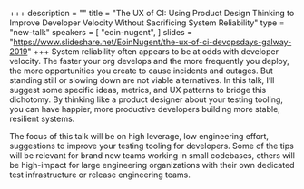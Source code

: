 +++
description = ""
title = "The UX of CI: Using Product Design Thinking to Improve Developer Velocity Without Sacrificing System Reliability"
type = "new-talk"
speakers = [
        "eoin-nugent",
]
slides = "https://www.slideshare.net/EoinNugent/the-ux-of-ci-devopsdays-galway-2019"
+++
System reliability often appears to be at odds with developer velocity. The faster your org develops and the more frequently you deploy, the more opportunities you create to cause incidents and outages. But standing still or slowing down are not viable alternatives. In this talk, I’ll suggest some specific ideas, metrics, and UX patterns to bridge this dichotomy. By thinking like a product designer about your testing tooling, you can have happier, more productive developers building more stable, resilient systems.

The focus of this talk will be on high leverage, low engineering effort, suggestions to improve your testing tooling for developers. Some of the tips will be relevant for brand new teams working in small codebases, others will be high-impact for large engineering organizations with their own dedicated test infrastructure or release engineering teams.